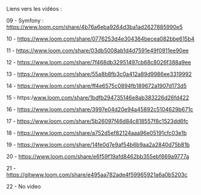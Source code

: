 Liens vers les vidéos : 


09 - Symfony : https://www.loom.com/share/4b76a6eba9264d3ba1ad2627885990e5

10 - https://www.loom.com/share/0776253d4e304384becea082bbe615b4 </p>
 
11 - https://www.loom.com/share/03db5008ab1d4d7591e49f0911ee90ee

12 - https://www.loom.com/share/7f468db32951497cb68c8026f388a9ee

13 - https://www.loom.com/share/55a8b8fb3c0a412a89d9986ee3319992

14 - https://www.loom.com/share/ff4e6575c0894fb189672a1907d173d5

15 - https:/www.loom.com/share/1bdfb294735146e8ab383226d26fd422

16 - https://www.loom.com/share/3997e04d20e94a45892c5104629b671c

17 - https://www.loom.com/share/5b26097f46d84c818557f8c1523dd6fc

18 - https://www.loom.com/share/a752d5ef82124aaa96e05191cfc03e1b

19 - https://www.loom.com/share/14fe0d7e9af54b6b9aa2a2840d75b81b

20 - https://www.loom.com/share/e6f59f19afd8462bb355ebf869a9777a

21 - https://gitwww.loom.com/share/e495aa782ade4f59965921a6a0b5203c

22 - No video


